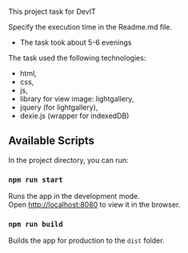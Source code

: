 This project task for DevIT


Specify the execution time in the Readme.md file.
- The task took about 5-6 evenings

The task used the following technologies:
 * html,
 * css,
 * js,
 * library for view image: lightgallery,
 * jquery (for lightgallery),
 * dexie.js (wrapper for indexedDB)

## Available Scripts

In the project directory, you can run:

### `npm run start`
Runs the app in the development mode.<br />
Open [http://localhost:8080](http://localhost:8080) to view it in the browser.



### `npm run build`
Builds the app for production to the `dist` folder.<br />


